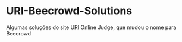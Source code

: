 # URI-Beecrowd-Solutions

Algumas soluções do site URI Online Judge, que mudou o nome para Beecrowd
